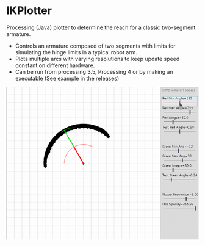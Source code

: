 # IKPlotter
Processing (Java) plotter to determine the reach for a classic two-segment armature.
- Controls an armature composed of two segments with limits for simulating the hinge limits in a typical robot arm.
- Plots multiple arcs with varying resolutions to keep update speed constant on different hardware.
- Can be run from processing 3.5, Processing 4 or by making an executable (See example in the releases)

![Animated screenshot of IKPlotter usage](plottercap.gif "IKPlotter")
